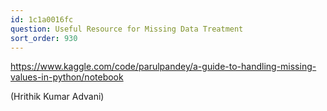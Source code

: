 ```yaml
---
id: 1c1a0016fc
question: Useful Resource for Missing Data Treatment
sort_order: 930
---
```


https://www.kaggle.com/code/parulpandey/a-guide-to-handling-missing-values-in-python/notebook

(Hrithik Kumar Advani)

